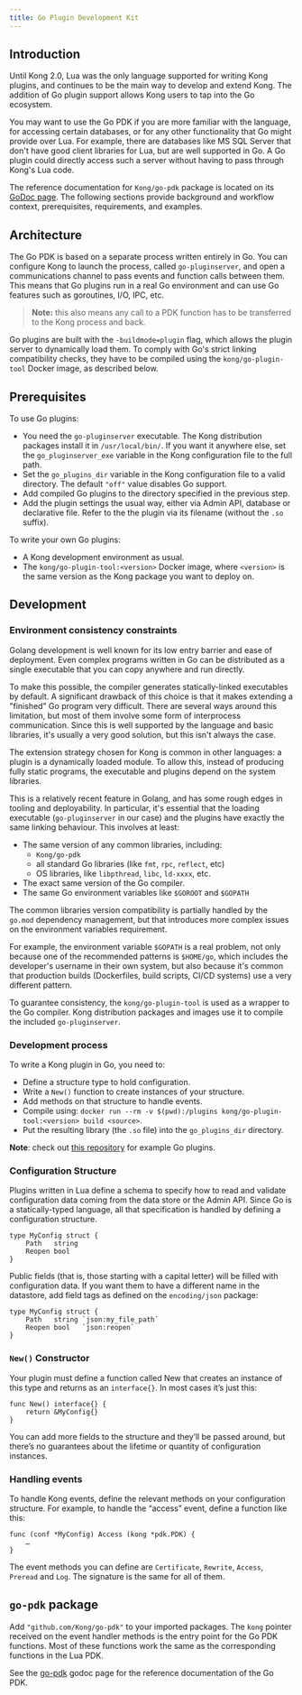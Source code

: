 ```yaml
---
title: Go Plugin Development Kit
---
```


## Introduction

Until Kong 2.0, Lua was the only language supported for writing Kong plugins, and continues to be the main way to develop and extend Kong. The addition of Go plugin support allows Kong users to tap into the Go ecosystem.

You may want to use the Go PDK if you are more familiar with the language, for accessing certain databases, or for any other functionality that Go might provide over Lua. For example, there are databases like MS SQL Server that don't have good client libraries for Lua, but are well supported in Go. A Go plugin could directly access such a server without having to pass through Kong's Lua code.

<div class="alert alert-info">
 The reference documentation for <code>Kong/go-pdk</code> package is located on its <a href="https://pkg.go.dev/github.com/Kong/go-pdk?tab=doc">GoDoc page</a>. The following sections provide background and workflow context, prerequisites, requirements, and examples.
</div>

## Architecture

The Go PDK is based on a separate process written entirely in Go. You can configure Kong to launch the process, called `go-pluginserver`, and open a communications channel to pass events and function calls between them. This means that Go plugins run in a real Go environment and can use Go features such as goroutines, I/O, IPC, etc.

>**Note:** this also means any call to a PDK function has to be transferred to the Kong process and back.

Go plugins are built with the `-buildmode=plugin` flag, which allows the plugin server to dynamically load them. To comply with Go's strict linking compatibility checks, they have to be compiled using the `kong/go-plugin-tool` Docker image, as described below.


## Prerequisites

To use Go plugins:

* You need the `go-pluginserver` executable.  The Kong distribution packages
install it in `/usr/local/bin/`.  If you want it anywhere else, set the
`go_pluginserver_exe` variable in the Kong configuration file to the full path.
* Set the `go_plugins_dir` variable in the Kong configuration file to a valid directory.
The default `"off"` value disables Go support.
* Add compiled Go plugins to the directory specified in the previous step.
* Add the plugin settings the usual way, either via Admin API, database or declarative file.
Refer to the the plugin via its filename (without the `.so` suffix).

To write your own Go plugins:

* A Kong development environment as usual.
* The `kong/go-plugin-tool:<version>` Docker image, where `<version>` is the same version as the Kong package you want to deploy on.

## Development

### Environment consistency constraints

Golang development is well known for its low entry barrier and ease of deployment. Even complex programs written in Go can be distributed as a single executable that you can copy anywhere and run directly.

To make this possible, the compiler generates statically-linked executables by default. A significant drawback of this choice is that it makes extending a "finished" Go program very difficult. There are several ways around this limitation, but most of them involve some form of interprocess communication. Since this is well supported by the language and basic libraries, it's usually a very good solution, but this isn't always the case.

The extension strategy chosen for Kong is common in other languages: a plugin is a dynamically loaded module. To allow this, instead of producing fully static programs, the executable and plugins depend on the system libraries.

This is a relatively recent feature in Golang, and has some rough edges in tooling and deployability.  In particular, it's essential that the loading executable (`go-pluginserver` in our case) and the plugins have exactly the same linking behaviour.  This involves at least:

* The same version of any common libraries, including:
    * `Kong/go-pdk`
    * all standard Go libraries (like `fmt`, `rpc`, `reflect`, etc)
    * OS libraries, like `libpthread`, `libc`, `ld-xxxx`, etc.
* The exact same version of the Go compiler.
* The same Go environment variables like `$GOROOT` and `$GOPATH`

The common libraries version compatibility is partially handled by the `go.mod` dependency management, but that introduces more complex issues on the environment variables requirement.

For example, the environment variable `$GOPATH` is a real problem, not only because one of the recommended patterns is `$HOME/go`, which includes the developer's username in their own system, but also because it's common that production builds (Dockerfiles, build scripts, CI/CD systems) use a very different pattern.

To guarantee consistency, the `kong/go-plugin-tool` is used as a wrapper to the Go compiler.  Kong distribution packages and images use it to compile the included `go-pluginserver`.

### Development process

To write a Kong plugin in Go, you need to:

* Define a structure type to hold configuration.
* Write a `New()` function to create instances of your structure.
* Add methods on that structure to handle events.
* Compile using: `docker run --rm -v $(pwd):/plugins kong/go-plugin-tool:<version> build <source>`.
* Put the resulting library (the `.so` file) into the `go_plugins_dir` directory.

**Note**: check out [this repository](https://github.com/Kong/go-plugins)
for example Go plugins.

### Configuration Structure

Plugins written in Lua define a schema to specify how to read and validate
configuration data coming from the data store or the Admin API.  Since Go is a
statically-typed language, all that specification is handled by defining a
configuration structure.

```
type MyConfig struct {
    Path   string
    Reopen bool
}
```

Public fields (that is, those starting with a capital letter) will be filled
with configuration data. If you want them to have a different name in the
datastore, add field tags as defined on the `encoding/json` package:

```
type MyConfig struct {
    Path   string `json:my_file_path`
    Reopen bool   `json:reopen`
}
```

### `New()` Constructor

Your plugin must define a function called New that creates an instance of this type
and returns as an `interface{}`.  In most cases it’s just this:

```
func New() interface{} {
    return &MyConfig{}
}
```

You can add more fields to the structure and they’ll be passed around, but
there’s no guarantees about the lifetime or quantity of configuration
instances.

### Handling events

To handle Kong events, define the relevant methods on your configuration
structure.  For example, to handle the “access” event, define a function like
this:

```
func (conf *MyConfig) Access (kong *pdk.PDK) {
    …
}
```

The event methods you can define are `Certificate`, `Rewrite`, `Access`, `Preread` and
`Log`.  The signature is the same for all of them.

## `go-pdk` package

Add `"github.com/Kong/go-pdk"` to your imported packages.  The `kong` pointer
received on the event handler methods is the entry point for the Go PDK
functions. Most of these functions work the same as the corresponding
functions in the Lua PDK.

See the [go-pdk](https://pkg.go.dev/github.com/Kong/go-pdk?tab=doc) godoc page for the
reference documentation of the Go PDK.
